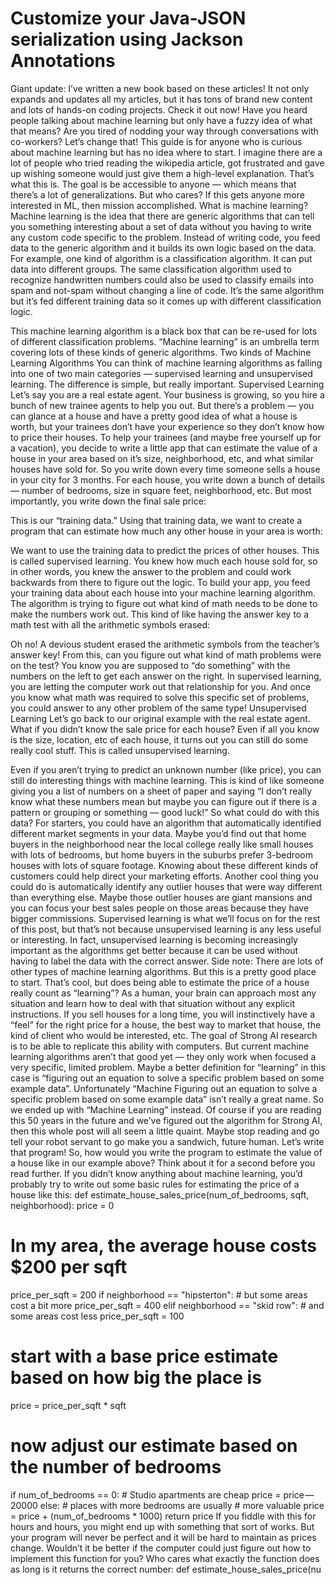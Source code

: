 # Customize your Java-JSON serialization using Jackson Annotations

Giant update: I’ve written a new book based on these articles! It not only expands and updates all my articles, but it has tons of brand new content and lots of hands-on coding projects. Check it out now!
Have you heard people talking about machine learning but only have a fuzzy idea of what that means? Are you tired of nodding your way through conversations with co-workers? Let’s change that!
This guide is for anyone who is curious about machine learning but has no idea where to start. I imagine there are a lot of people who tried reading the wikipedia article, got frustrated and gave up wishing someone would just give them a high-level explanation. That’s what this is.
The goal is be accessible to anyone — which means that there’s a lot of generalizations. But who cares? If this gets anyone more interested in ML, then mission accomplished.
What is machine learning?
Machine learning is the idea that there are generic algorithms that can tell you something interesting about a set of data without you having to write any custom code specific to the problem. Instead of writing code, you feed data to the generic algorithm and it builds its own logic based on the data.
For example, one kind of algorithm is a classification algorithm. It can put data into different groups. The same classification algorithm used to recognize handwritten numbers could also be used to classify emails into spam and not-spam without changing a line of code. It’s the same algorithm but it’s fed different training data so it comes up with different classification logic.

This machine learning algorithm is a black box that can be re-used for lots of different classification problems.
“Machine learning” is an umbrella term covering lots of these kinds of generic algorithms.
Two kinds of Machine Learning Algorithms
You can think of machine learning algorithms as falling into one of two main categories — supervised learning and unsupervised learning. The difference is simple, but really important.
Supervised Learning
Let’s say you are a real estate agent. Your business is growing, so you hire a bunch of new trainee agents to help you out. But there’s a problem — you can glance at a house and have a pretty good idea of what a house is worth, but your trainees don’t have your experience so they don’t know how to price their houses.
To help your trainees (and maybe free yourself up for a vacation), you decide to write a little app that can estimate the value of a house in your area based on it’s size, neighborhood, etc, and what similar houses have sold for.
So you write down every time someone sells a house in your city for 3 months. For each house, you write down a bunch of details — number of bedrooms, size in square feet, neighborhood, etc. But most importantly, you write down the final sale price:

This is our “training data.”
Using that training data, we want to create a program that can estimate how much any other house in your area is worth:

We want to use the training data to predict the prices of other houses.
This is called supervised learning. You knew how much each house sold for, so in other words, you knew the answer to the problem and could work backwards from there to figure out the logic.
To build your app, you feed your training data about each house into your machine learning algorithm. The algorithm is trying to figure out what kind of math needs to be done to make the numbers work out.
This kind of like having the answer key to a math test with all the arithmetic symbols erased:

Oh no! A devious student erased the arithmetic symbols from the teacher’s answer key!
From this, can you figure out what kind of math problems were on the test? You know you are supposed to “do something” with the numbers on the left to get each answer on the right.
In supervised learning, you are letting the computer work out that relationship for you. And once you know what math was required to solve this specific set of problems, you could answer to any other problem of the same type!
Unsupervised Learning
Let’s go back to our original example with the real estate agent. What if you didn’t know the sale price for each house? Even if all you know is the size, location, etc of each house, it turns out you can still do some really cool stuff. This is called unsupervised learning.

Even if you aren’t trying to predict an unknown number (like price), you can still do interesting things with machine learning.
This is kind of like someone giving you a list of numbers on a sheet of paper and saying “I don’t really know what these numbers mean but maybe you can figure out if there is a pattern or grouping or something — good luck!”
So what could do with this data? For starters, you could have an algorithm that automatically identified different market segments in your data. Maybe you’d find out that home buyers in the neighborhood near the local college really like small houses with lots of bedrooms, but home buyers in the suburbs prefer 3-bedroom houses with lots of square footage. Knowing about these different kinds of customers could help direct your marketing efforts.
Another cool thing you could do is automatically identify any outlier houses that were way different than everything else. Maybe those outlier houses are giant mansions and you can focus your best sales people on those areas because they have bigger commissions.
Supervised learning is what we’ll focus on for the rest of this post, but that’s not because unsupervised learning is any less useful or interesting. In fact, unsupervised learning is becoming increasingly important as the algorithms get better because it can be used without having to label the data with the correct answer.
Side note: There are lots of other types of machine learning algorithms. But this is a pretty good place to start.
That’s cool, but does being able to estimate the price of a house really count as “learning”?
As a human, your brain can approach most any situation and learn how to deal with that situation without any explicit instructions. If you sell houses for a long time, you will instinctively have a “feel” for the right price for a house, the best way to market that house, the kind of client who would be interested, etc. The goal of Strong AI research is to be able to replicate this ability with computers.
But current machine learning algorithms aren’t that good yet — they only work when focused a very specific, limited problem. Maybe a better definition for “learning” in this case is “figuring out an equation to solve a specific problem based on some example data”.
Unfortunately “Machine Figuring out an equation to solve a specific problem based on some example data” isn’t really a great name. So we ended up with “Machine Learning” instead.
Of course if you are reading this 50 years in the future and we’ve figured out the algorithm for Strong AI, then this whole post will all seem a little quaint. Maybe stop reading and go tell your robot servant to go make you a sandwich, future human.
Let’s write that program!
So, how would you write the program to estimate the value of a house like in our example above? Think about it for a second before you read further.
If you didn’t know anything about machine learning, you’d probably try to write out some basic rules for estimating the price of a house like this:
def estimate_house_sales_price(num_of_bedrooms, sqft, neighborhood):
price = 0

# In my area, the average house costs \$200 per sqft

price_per_sqft = 200
if neighborhood == "hipsterton": # but some areas cost a bit more
price_per_sqft = 400
elif neighborhood == "skid row": # and some areas cost less
price_per_sqft = 100

# start with a base price estimate based on how big the place is

price = price_per_sqft \* sqft

# now adjust our estimate based on the number of bedrooms

if num_of_bedrooms == 0: # Studio apartments are cheap
price = price — 20000
else: # places with more bedrooms are usually # more valuable
price = price + (num_of_bedrooms \* 1000)
return price
If you fiddle with this for hours and hours, you might end up with something that sort of works. But your program will never be perfect and it will be hard to maintain as prices change.
Wouldn’t it be better if the computer could just figure out how to implement this function for you? Who cares what exactly the function does as long is it returns the correct number:
def estimate_house_sales_price(nu
